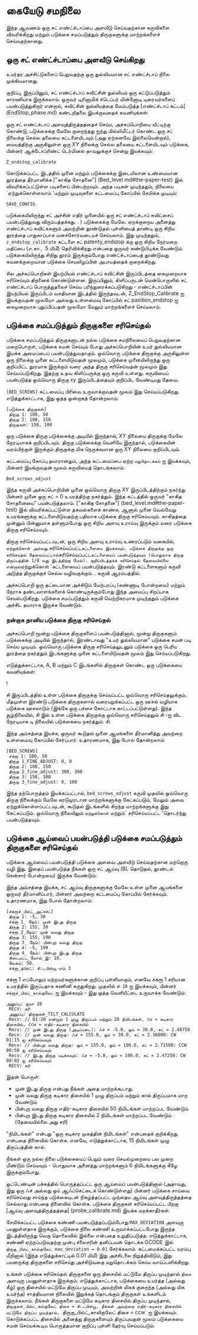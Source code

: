 # கையேடு சமநிலை

இந்த ஆவணம் ஒரு சட் எண்ட்ச்டாப்பை அளவீடு செய்வதற்கான கருவிகளை விவரிக்கிறது மற்றும் படுக்கை சமப்படுத்தும் திருகுகளுக்கு மாற்றங்களைச் செய்வதற்கானது.

## ஒரு சட் எண்ட்ச்டாப்பை அளவீடு செய்கிறது

உயர்தர அச்சிட்டுகளைப் பெறுவதற்கு ஒரு துல்லியமான சட் எண்ட்ச்டாப் நிலை முக்கியமானது.

குறிப்பு, இருப்பினும், சட் எண்ட்ச்டாப் சுவிட்சின் துல்லியம் ஒரு கட்டுப்படுத்தும் காரணியாக இருக்கலாம். ஒருவர் டிரினாமிக் ச்டெப்பர் மின்னோடி டிரைவர்களைப் பயன்படுத்துகிறார் என்றால், சுவிட்சின் துல்லியத்தை மேம்படுத்த [எண்ட்ச்டாப் கட்டம்] (EndStop_phase.md) கண்டறிதலை இயக்குவதைக் கவனியுங்கள்.

ஒரு சட் எண்ட்ச்டாப் அளவுத்திருத்தத்தைச் செய்ய, அச்சுப்பொறியை வீட்டிற்கு கொண்டு, படுக்கைக்கு மேலே குறைந்தது ஐந்து மில்லிமீட்டர் கொண்ட ஒரு சட் நிலைக்கு செல்ல தலையை கட்டளையிடவும் (அது ஏற்கனவே இல்லையென்றால்), மையத்திற்கு அருகிலுள்ள ஒரு XY நிலைக்கு செல்ல தலையை கட்டளையிடவும் படுக்கை, பின்னர் ஆக்டோப்ரிண்ட் டெர்மினல் தாவலுக்குச் சென்று இயக்கவும்:

```
Z_endstop_calibrate
```

கொடுக்கப்பட்ட இடத்தில் முனை மற்றும் படுக்கைக்கு இடையிலான உண்மையான தூரத்தை தீர்மானிக்க ["காகித சோதனை"] (Bed_level.md#the-paper-test) இல் விவரிக்கப்பட்டுள்ள படிகளைப் பின்பற்றவும். அந்த படிகள் முடிந்ததும், நிலையை `ஏற்றுக்கொள்ளலாம் 'மற்றும் முடிவுகளை கட்டமைப்பு கோப்பில் சேமிக்க முடியும்:

```
SAVE_CONFIG
```

படுக்கையிலிருந்து சட் அச்சின் எதிர் முனையில் ஒரு சட் எண்ட்ச்டாப் சுவிட்சைப் பயன்படுத்துவது விரும்பத்தக்கது. . ) படுக்கைக்கு மேலே. ஏறக்குறைய அனைத்து எண்ட்ச்டாப் சுவிட்சுகளும் அவற்றின் தூண்டுதல் புள்ளியைத் தாண்டி ஒரு சிறிய தூரத்தை பாதுகாப்பாக மனச்சோர்வடையச் செய்யலாம். இது முடிந்ததும், `z_endstop_calibrate` கட்டளை சட் patenty_endstop க்கு ஒரு சிறிய நேர்மறை மதிப்பை (எ.கா., .5 மிமீ) தெரிவிக்கிறது என்பதை ஒருவர் கண்டுபிடிக்க வேண்டும். படுக்கையிலிருந்து சிறிது தூரம் இருக்கும்போது எண்ட்ச்டாப்பைத் தூண்டுவது கவனக்குறைவான படுக்கை செயலிழப்பின் அபாயத்தைக் குறைக்கிறது.

சில அச்சுப்பொறிகள் இயற்பியல் எண்ட்ச்டாப் சுவிட்சின் இருப்பிடத்தை கைமுறையாக சரிசெய்யும் திறனைக் கொண்டுள்ளன. இருப்பினும், கிளிப்பருடன் மென்பொருளில் சட் எண்ட்ச்டாப் பொருத்துதலைச் செய்ய பரிந்துரைக்கப்படுகிறது - எண்ட்ச்டாப்பின் இயற்பியல் இருப்பிடம் வசதியான இடத்தில் இருந்தவுடன், Z_EndStop_Calibrate ஐ இயக்குவதன் மூலமோ அல்லது உள்ளமைவு கோப்பில் சட் pasition_endstop ஐ கைமுறையாக புதுப்பிப்பதன் மூலமோ மேலும் மாற்றங்களைச் செய்யலாம்.

## படுக்கை சமப்படுத்தும் திருகுகளை சரிசெய்தல்

படுக்கை சமப்படுத்தும் திருகுகளுடன் நல்ல படுக்கை சமநிலையைப் பெறுவதற்கான மறைபொருள், படுக்கை சமன் செய்யும் போது அச்சுப்பொறியின் உயர் துல்லியமான இயக்க அமைப்பைப் பயன்படுத்துவதாகும். ஒவ்வொரு படுக்கை திருகுக்கு அருகிலுள்ள ஒரு நிலைக்கு முனை கட்டளையிடுவதன் மூலமும், படுக்கை முனையிலிருந்து ஒரு குறிப்பிட்ட தூரமாக இருக்கும் வரை அந்த திருகு சரிசெய்வதன் மூலமும் இது செய்யப்படுகிறது. இதற்கு உதவ கிளிப்பருக்கு ஒரு கருவி உள்ளது. கருவியைப் பயன்படுத்த ஒவ்வொரு திருகு xy இருப்பிடத்தையும் குறிப்பிட வேண்டியது தேவை.

`[BED_SCREWS]` கட்டமைப்பு பிரிவை உருவாக்குவதன் மூலம் இது செய்யப்படுகிறது. எடுத்துக்காட்டாக, இது ஒத்த ஒன்றாகத் தோன்றலாம்:

```
[படுக்கை திருகுகள்]
 திருகு 1: 100, 50
 திருகு 2: 100, 150
 திருகுகள்: 150, 100
```

ஒரு படுக்கை திருகு படுக்கைக்கு அடியில் இருந்தால், XY நிலையை திருகுக்கு மேலே நேரடியாகக் குறிப்பிடவும். திருகு படுக்கைக்கு வெளியே இருந்தால், படுக்கையின் வரம்பிற்குள் இருக்கும் திருகுக்கு மிக நெருக்கமான ஒரு XY நிலையை குறிப்பிடவும்.

கட்டமைப்பு கோப்பு தயாரானதும், அந்த கட்டமைப்பை ஏற்ற `மறுதொடக்கம்` ஐ இயக்கவும், பின்னர் இயங்குவதன் மூலம் கருவியைத் தொடங்கலாம்:

```
Bed_screws_adjust
```

இந்த கருவி அச்சுப்பொறியின் முனை ஒவ்வொரு திருகு XY இருப்பிடத்திற்கும் நகர்ந்து பின்னர் முனை ஒரு சட் = 0 உயரத்திற்கு நகர்த்தும். இந்த கட்டத்தில் ஒருவர் "காகித சோதனையை" பயன்படுத்தலாம். ["காகித சோதனை"] (bed_level.md#the-paper-test) இல் விவரிக்கப்பட்டுள்ள தகவல்களைக் காண்க, ஆனால் முனை வெவ்வேறு உயரங்களுக்கு கட்டளையிடுவதற்கு பதிலாக படுக்கை திருகு சரிசெய்யவும். காகிதத்தை முன்னும் பின்னுமாக தள்ளும்போது ஒரு சிறிய அளவு உராய்வு இருக்கும் வரை படுக்கை திருகு சரிசெய்யவும்.

திருகு சரிசெய்யப்பட்டவுடன், ஒரு சிறிய அளவு உராய்வு உணரப்படும் வகையில், `ஏற்றுக்கொள் அல்லது` சரிசெய்யப்பட்ட` கட்டளையை இயக்கவும். படுக்கை திருகுக்கு ஒரு சரிசெய்தல் தேவைப்பட்டால் `சரிசெய்யப்பட்ட` கட்டளையைப் பயன்படுத்தவும் (பொதுவாக திருகு திருப்பத்தின் 1/8 வது இடத்திற்கு மேல்). குறிப்பிடத்தக்க சரிசெய்தல் தேவையில்லை என்றால் `ஏற்றுக்கொள் 'கட்டளையைப் பயன்படுத்தவும். இரண்டு கட்டளைகளும் கருவி அடுத்த திருகுக்குச் செல்ல வழிவகுக்கும். . கருவி ஆரம்பத்தில்.

அச்சுப்பொறி ஒரு தட்டையான அச்சிடும் மேற்பரப்பு (கண்ணாடி போன்றவை) மற்றும் நேராக தண்டவாளங்களைக் கொண்டிருக்கும்போது இந்த அமைப்பு சிறப்பாக செயல்படுகிறது. படுக்கை சமப்படுத்தும் கருவி வெற்றிகரமாக முடிந்ததும் படுக்கை அச்சிட தயாராக இருக்க வேண்டும்.

### நன்றாக தானிய படுக்கை திருகு சரிசெய்தல்

அச்சுப்பொறி மூன்று படுக்கை திருகுகளைப் பயன்படுத்தினால், மூன்று திருகுகளும் படுக்கைக்கு அடியில் இருந்தால், இரண்டாவது "உயர் துல்லியமான" படுக்கை சமன் படி செய்ய முடியும். ஒவ்வொரு படுக்கை திருகு சரிசெய்தலுடனும் படுக்கை ஒரு பெரிய தூரத்தை நகர்த்தும் இடங்களுக்கு முனை கட்டளையிடுவதன் மூலம் இது செய்யப்படுகிறது.

எடுத்துக்காட்டாக, A, B மற்றும் C இடங்களில் திருகுகள் கொண்ட ஒரு படுக்கையை கவனியுங்கள்:

!

சி இருப்பிடத்தில் உள்ள படுக்கை திருகுக்கு செய்யப்பட்ட ஒவ்வொரு சரிசெய்தலுக்கும், மீதமுள்ள இரண்டு படுக்கை திருகுகளால் வரையறுக்கப்பட்ட ஒரு ஊசல் வழியாக படுக்கை ஊசலாடும் (இங்கே ஒரு பச்சை கோட்டாக காட்டப்பட்டுள்ளது). இந்த சூழ்நிலையில், சி இல் உள்ள படுக்கை திருகுக்கு ஒவ்வொரு சரிசெய்தலும் சி -ஐ விட நேரடியாக டி நிலையில் படுக்கையை நகர்த்தும். சி.

இந்த அம்சத்தை இயக்க, ஒருவர் கூடுதல் முனை ஆயங்களை தீர்மானித்து அவற்றை உள்ளமைவு கோப்பில் சேர்ப்பார். உதாரணமாக, இது போல் தோன்றலாம்:

```
[BED_SCREWS]
 ச்க்ரூ 1: 100, 50
 திருகு 1_FINE_ADJUST: 0, 0
 திருகு 2: 100, 150
 திருகு 2_fine_adjust: 300, 300
 திருகு 3: 150, 100
 திருகு 3_fine_adjust: 0, 100
```

இந்த நற்பொருத்தம் இயக்கப்பட்டால், `bed_screws_adjust` கருவி முதலில் ஒவ்வொரு திருகு நிலைக்கும் மேலே கரடுமுரடான மாற்றங்களுக்கு கேட்கப்படும், மேலும் அவை ஏற்றுக்கொள்ளப்பட்டவுடன், கூடுதல் இடங்களில் சிறந்த மாற்றங்களுக்கு இது கேட்கப்படும். ஒவ்வொரு நிலையிலும் `ஏற்றுக்கொள்` மற்றும்` சரிசெய்யப்பட்ட 'தொடர்ந்து பயன்படுத்தவும்.

## படுக்கை ஆய்வைப் பயன்படுத்தி படுக்கை சமப்படுத்தும் திருகுகளை சரிசெய்தல்

படுக்கை ஆய்வைப் பயன்படுத்தி படுக்கை அளவை அளவீடு செய்வதற்கான மற்றொரு வழி இது. இதைப் பயன்படுத்த நீங்கள் ஒரு சட் ஆய்வு (BL தொடுதல், தூண்டல் சென்சார் போன்றவை) இருக்க வேண்டும்.

இந்த அம்சத்தை இயக்க, சட் ஆய்வு திருகுகளுக்கு மேலே உள்ள முனை ஆயங்களை ஒருவர் தீர்மானிப்பார், பின்னர் அவற்றை கட்டமைப்பு கோப்பில் சேர்க்கவும். உதாரணமாக, இது போல் தோன்றலாம்:

```
[ச்க்ரூச்_பில்ட்_அட்சச்ட்]
 திருகு 1: -5, 30
 ச்க்ரூ 1_ நேம்: முன் இடது திருகு
 திருகு 2: 155, 30
 ச்க்ரூ 2_நேம்: முன் வலது திருகு
 திருகு 3: 155, 190
 திருகு 3_ நேம்: பின்புற வலது திருகு
 திருகு 4: -5, 190
 திருகு 4_ நேம்: பின்புற இடது திருகு
 கிடைமட்ட_மோவ்_இ: 10.
 வேகம்: 50.
 ச்க்ரூ_த்ரெட்: சி.டபிள்யூ-எம் 3
```

ச்க்ரூ 1 எப்போதும் மற்றவர்களுக்கான குறிப்பு புள்ளியாகும், எனவே ச்க்ரூ 1 சரியான உயரத்தில் இருப்பதாக கணினி கருதுகிறது. முதலில் `சி 28` ஐ இயக்கவும், பின்னர்` ச்க்ரூச்_பில்ட்_கால்குலேட்` ஐ இயக்கவும் - இது ஒத்த வெளியீட்டை உருவாக்க வேண்டும்:

```
அனுப்பு: ஐயா 28
 RECV: சரி
 அனுப்பு: திருகுகள்_TILT_CALCULATE
 Recv: // 01:20 என்றால் 1 முழு திருப்பம் மற்றும் 20 நிமிடங்கள், cw = கடிகார திசையில், ccw = எதிர்-கடிகார திசையில்
 Recv: // முன் இடது திருகு (அடிப்படை): ஃச் = -5.0, ஒய் = 30.0, சட் = 2.48750
 Recv: // முன் வலது திருகு: ஃச் = 155.0, ஒய் = 30.0, சட் = 2.36000: CW 01:15 ஐ சரிசெய்யவும்
 Recv: // பின்புற வலது திருகு: ஒய் = 155.0, ஒய் = 190.0, சட் = 2.71500: CCW 00:50 ஐ சரிசெய்யவும்
 Recv: // இடது திருகு படிக்கவும்: ஃச் = -5.0, ஒய் = 190.0, சட் = 2.47250: CW 00:02 ஐ சரிசெய்யவும்
 RECV: சரி
```

இதன் பொருள்:

- முன் இடது திருகு என்பது நீங்கள் அதை மாற்றக்கூடாது.
- முன் வலது திருகு கடிகார திசையில் 1 முழு திருப்பம் மற்றும் கால் திருப்பமாக மாற வேண்டும்
- பின்புற வலது திருகு எதிர்-கடிகார திசையில் 50 நிமிடங்கள் மாற்றப்பட வேண்டும்
- பின்புற இடது திருகு கடிகார திசையில் 2 நிமிடங்கள் மாற்றப்பட வேண்டும் (தேவையில்லை அது சரி)

"நிமிடங்கள்" என்பது "ஒரு கடிகார முகத்தின் நிமிடங்கள்" என்பதைக் குறிக்கிறது என்பதை நினைவில் கொள்க. எனவே, எடுத்துக்காட்டாக, 15 நிமிடங்கள் முழு திருப்பத்தின் கால்.

நீங்கள் ஒரு நல்ல நிலை படுக்கையைப் பெறும் வரை செயல்முறையை பல முறை மீண்டும் செய்யவும் - பொதுவாக அனைத்து மாற்றங்களும் 6 நிமிடங்களுக்கு கீழே இருக்கும்போது.

ஒட்டெண்டின் பக்கத்தில் பொருத்தப்பட்ட ஒரு ஆய்வைப் பயன்படுத்தினால் (அதாவது, இது ஒரு ஃச் அல்லது ஒய் ஆஃப்செட்டைக் கொண்டுள்ளது) பின்னர் படுக்கை சாய்வை சரிசெய்வது சாய்ந்த படுக்கையுடன் நிகழ்த்தப்பட்ட முந்தைய ஆய்வு அளவுத்திருத்தத்தை செல்லாது என்பதை நினைவில் கொள்க. படுக்கை திருகுகள் சரிசெய்யப்பட்ட பிறகு [ஆய்வு அளவுத்திருத்தத்தை] (probe_calibrate.md) இயக்க மறக்காதீர்கள்.

சேமிக்கப்பட்ட படுக்கை கண்ணி பயன்படுத்தப்படும்போது `MAX_DEVIATION` அளவுரு பயனுள்ளதாக இருக்கும், படுக்கை நிலை கண்ணி உருவாக்கப்பட்டபோது இருந்த இடத்திலிருந்து வெகு தொலைவில் இல்லை என்பதை உறுதிப்படுத்த. எடுத்துக்காட்டாக, கண்ணி ஏற்றப்படுவதற்கு முன்பு ச்லைசரின் தனிப்பயன் தொடக்க GCODE இல் `திருகு_பில்ட்_கால்குலேட் max_deviation = 0.01` சேர்க்கலாம். கட்டமைக்கப்பட்ட வரம்பு மீறினால் (இந்த எடுத்துக்காட்டில் 0.01 மிமீ) இது அச்சிடலை நிறுத்திவிடும், இது பயனருக்கு திருகுகளை சரிசெய்து அச்சிடுவதை மறுதொடக்கம் செய்ய வாய்ப்பளிக்கிறது.

உங்கள் படுக்கை சரிசெய்தல் திருகுகளை ஒரு திசையில் மட்டுமே திருப்ப முடிந்தால் `திசை` அளவுரு பயனுள்ளதாக இருக்கும். எடுத்துக்காட்டாக, படுக்கையை உயர்த்த (அல்லது கீழ்) ஒரு திசையில் மட்டுமே திருப்ப முடியும், அவற்றின் மிகக் குறைந்த (அல்லது மிக உயர்ந்த) சாத்தியமான நிலையில் இறுக்கத் தொடங்கும் திருகுகள் உங்களிடம் இருக்கலாம். நீங்கள் திருகுகளை மட்டுமே கடிகார திசையில் திருப்ப முடிந்தால், `திருகுகள்_பில்ட்_கல்குலேட் திசை = சி.டபிள்யூ. நீங்கள் அவற்றை எதிர்-கடிகார திசையில் மட்டுமே திருப்ப முடிந்தால், `திருகு_பில்ட்_காலிகுலேட் திசை = ccw` ஐ இயக்கவும். கொடுக்கப்பட்ட திசையில் அனைத்து திருகுகளையும் திருப்புவதன் மூலம் படுக்கையை சமன் செய்யக்கூடிய பொருத்தமான குறிப்பு புள்ளி தேர்வு செய்யப்படும்.

